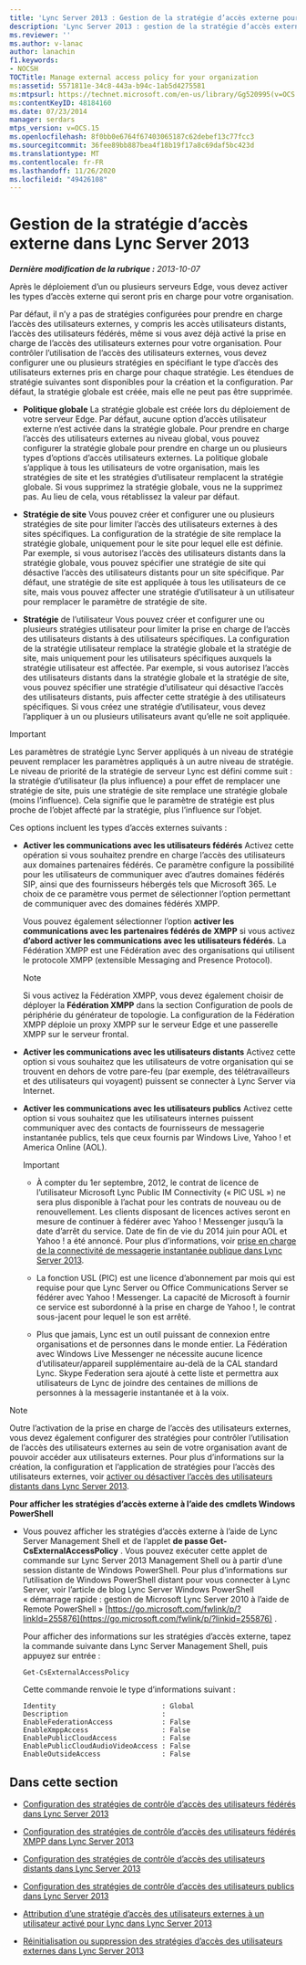 ```yaml
---
title: 'Lync Server 2013 : Gestion de la stratégie d’accès externe pour l’organisation'
description: 'Lync Server 2013 : gestion de la stratégie d’accès externe pour votre organisation.'
ms.reviewer: ''
ms.author: v-lanac
author: lanachin
f1.keywords:
- NOCSH
TOCTitle: Manage external access policy for your organization
ms:assetid: 5571811e-34c8-443a-b94c-1ab5d4275581
ms:mtpsurl: https://technet.microsoft.com/en-us/library/Gg520995(v=OCS.15)
ms:contentKeyID: 48184160
ms.date: 07/23/2014
manager: serdars
mtps_version: v=OCS.15
ms.openlocfilehash: 8f0bb0e6764f67403065187c62debef13c77fcc3
ms.sourcegitcommit: 36fee89bb887bea4f18b19f17a8c69daf5bc423d
ms.translationtype: MT
ms.contentlocale: fr-FR
ms.lasthandoff: 11/26/2020
ms.locfileid: "49426108"
---
```

# <a name="manage-external-access-policy-in-lync-server-2013"></a>Gestion de la stratégie d’accès externe dans Lync Server 2013

<div data-xmlns="http://www.w3.org/1999/xhtml">

<div class="topic" data-xmlns="http://www.w3.org/1999/xhtml" data-msxsl="urn:schemas-microsoft-com:xslt" data-cs="https://msdn.microsoft.com/">

<div data-asp="https://msdn2.microsoft.com/asp">



</div>

<div id="mainSection">

<div id="mainBody">

<span> </span>

_**Dernière modification de la rubrique :** 2013-10-07_

Après le déploiement d’un ou plusieurs serveurs Edge, vous devez activer les types d’accès externe qui seront pris en charge pour votre organisation.

Par défaut, il n’y a pas de stratégies configurées pour prendre en charge l’accès des utilisateurs externes, y compris les accès utilisateurs distants, l’accès des utilisateurs fédérés, même si vous avez déjà activé la prise en charge de l’accès des utilisateurs externes pour votre organisation. Pour contrôler l’utilisation de l’accès des utilisateurs externes, vous devez configurer une ou plusieurs stratégies en spécifiant le type d’accès des utilisateurs externes pris en charge pour chaque stratégie. Les étendues de stratégie suivantes sont disponibles pour la création et la configuration. Par défaut, la stratégie globale est créée, mais elle ne peut pas être supprimée.

  - **Politique globale**   La stratégie globale est créée lors du déploiement de votre serveur Edge. Par défaut, aucune option d’accès utilisateur externe n’est activée dans la stratégie globale. Pour prendre en charge l’accès des utilisateurs externes au niveau global, vous pouvez configurer la stratégie globale pour prendre en charge un ou plusieurs types d’options d’accès utilisateurs externes. La politique globale s’applique à tous les utilisateurs de votre organisation, mais les stratégies de site et les stratégies d’utilisateur remplacent la stratégie globale. Si vous supprimez la stratégie globale, vous ne la supprimez pas. Au lieu de cela, vous rétablissez la valeur par défaut.

  - **Stratégie de site**   Vous pouvez créer et configurer une ou plusieurs stratégies de site pour limiter l’accès des utilisateurs externes à des sites spécifiques. La configuration de la stratégie de site remplace la stratégie globale, uniquement pour le site pour lequel elle est définie. Par exemple, si vous autorisez l’accès des utilisateurs distants dans la stratégie globale, vous pouvez spécifier une stratégie de site qui désactive l’accès des utilisateurs distants pour un site spécifique. Par défaut, une stratégie de site est appliquée à tous les utilisateurs de ce site, mais vous pouvez affecter une stratégie d’utilisateur à un utilisateur pour remplacer le paramètre de stratégie de site.

  - **Stratégie**   de l’utilisateur   Vous pouvez créer et configurer une ou plusieurs stratégies utilisateur pour limiter la prise en charge de l’accès des utilisateurs distants à des utilisateurs spécifiques. La configuration de la stratégie utilisateur remplace la stratégie globale et la stratégie de site, mais uniquement pour les utilisateurs spécifiques auxquels la stratégie utilisateur est affectée. Par exemple, si vous autorisez l’accès des utilisateurs distants dans la stratégie globale et la stratégie de site, vous pouvez spécifier une stratégie d’utilisateur qui désactive l’accès des utilisateurs distants, puis affecter cette stratégie à des utilisateurs spécifiques. Si vous créez une stratégie d’utilisateur, vous devez l’appliquer à un ou plusieurs utilisateurs avant qu’elle ne soit appliquée.

<div>


> [!IMPORTANT]  
> Les paramètres de stratégie Lync Server appliqués à un niveau de stratégie peuvent remplacer les paramètres appliqués à un autre niveau de stratégie. Le niveau de priorité de la stratégie de serveur Lync est défini comme suit : la stratégie d’utilisateur (la plus influence) a pour effet de remplacer une stratégie de site, puis une stratégie de site remplace une stratégie globale (moins l’influence). Cela signifie que le paramètre de stratégie est plus proche de l’objet affecté par la stratégie, plus l’influence sur l’objet.



</div>

Ces options incluent les types d’accès externes suivants :

  - **Activer les communications avec les utilisateurs fédérés**   Activez cette opération si vous souhaitez prendre en charge l’accès des utilisateurs aux domaines partenaires fédérés. Ce paramètre configure la possibilité pour les utilisateurs de communiquer avec d’autres domaines fédérés SIP, ainsi que des fournisseurs hébergés tels que Microsoft 365. Le choix de ce paramètre vous permet de sélectionner l’option permettant de communiquer avec des domaines fédérés XMPP.
    
    Vous pouvez également sélectionner l’option **activer les communications avec les partenaires fédérés de XMPP** si vous activez **d’abord activer les communications avec les utilisateurs fédérés**. La Fédération XMPP est une Fédération avec des organisations qui utilisent le protocole XMPP (extensible Messaging and Presence Protocol).
    
    <div>
    

    > [!NOTE]  
    > Si vous activez la Fédération XMPP, vous devez également choisir de déployer la <STRONG>Fédération XMPP</STRONG> dans la section Configuration de pools de périphérie du générateur de topologie. La configuration de la Fédération XMPP déploie un proxy XMPP sur le serveur Edge et une passerelle XMPP sur le serveur frontal.

    
    </div>

  - **Activer les communications avec les utilisateurs distants**   Activez cette option si vous souhaitez que les utilisateurs de votre organisation qui se trouvent en dehors de votre pare-feu (par exemple, des télétravailleurs et des utilisateurs qui voyagent) puissent se connecter à Lync Server via Internet.

  - **Activer les communications avec les utilisateurs publics**   Activez cette option si vous souhaitez que les utilisateurs internes puissent communiquer avec des contacts de fournisseurs de messagerie instantanée publics, tels que ceux fournis par Windows Live, Yahoo \! et America Online (AOL).
    
    <div>
    

    > [!IMPORTANT]  
    > <UL>
    > <LI>
    > <P>À compter du 1er septembre, 2012, le contrat de licence de l’utilisateur Microsoft Lync Public IM Connectivity (« PIC USL ») ne sera plus disponible à l’achat pour les contrats de nouveau ou de renouvellement. Les clients disposant de licences actives seront en mesure de continuer à fédérer avec Yahoo ! Messenger jusqu’à la date d’arrêt du service. Date de fin de vie du 2014 juin pour AOL et Yahoo ! a été annoncé. Pour plus d’informations, voir <A href="lync-server-2013-support-for-public-instant-messenger-connectivity.md">prise en charge de la connectivité de messagerie instantanée publique dans Lync Server 2013</A>.</P>
    > <LI>
    > <P>La fonction USL (PIC) est une licence d’abonnement par mois qui est requise pour que Lync Server ou Office Communications Server se fédérer avec Yahoo ! Messenger. La capacité de Microsoft à fournir ce service est subordonné à la prise en charge de Yahoo !, le contrat sous-jacent pour lequel le son est arrêté.</P>
    > <LI>
    > <P>Plus que jamais, Lync est un outil puissant de connexion entre organisations et de personnes dans le monde entier. La Fédération avec Windows Live Messenger ne nécessite aucune licence d’utilisateur/appareil supplémentaire au-delà de la CAL standard Lync. Skype Federation sera ajouté à cette liste et permettra aux utilisateurs de Lync de joindre des centaines de millions de personnes à la messagerie instantanée et à la voix.</P></LI></UL>

    
    </div>

<div>


> [!NOTE]  
> Outre l’activation de la prise en charge de l’accès des utilisateurs externes, vous devez également configurer des stratégies pour contrôler l’utilisation de l’accès des utilisateurs externes au sein de votre organisation avant de pouvoir accéder aux utilisateurs externes. Pour plus d’informations sur la création, la configuration et l’application de stratégies pour l’accès des utilisateurs externes, voir <A href="lync-server-2013-enable-or-disable-remote-user-access.md">activer ou désactiver l’accès des utilisateurs distants dans Lync Server 2013</A>.



</div>

**Pour afficher les stratégies d’accès externe à l’aide des cmdlets Windows PowerShell**

  - Vous pouvez afficher les stratégies d’accès externe à l’aide de Lync Server Management Shell et de l’applet **de passe Get-CsExternalAccessPolicy** . Vous pouvez exécuter cette applet de commande sur Lync Server 2013 Management Shell ou à partir d’une session distante de Windows PowerShell. Pour plus d’informations sur l’utilisation de Windows PowerShell distant pour vous connecter à Lync Server, voir l’article de blog Lync Server Windows PowerShell « démarrage rapide : gestion de Microsoft Lync Server 2010 à l’aide de Remote PowerShell » [https://go.microsoft.com/fwlink/p/?linkId=255876](https://go.microsoft.com/fwlink/p/?linkid=255876) .
    
    Pour afficher des informations sur les stratégies d’accès externe, tapez la commande suivante dans Lync Server Management Shell, puis appuyez sur entrée :
    
        Get-CsExternalAccessPolicy
    
    Cette commande renvoie le type d’informations suivant :
    
        Identity                          : Global
        Description                       :
        EnableFederationAccess            : False
        EnableXmppAccess                  : False
        EnablePublicCloudAccess           : False
        EnablePublicCloudAudioVideoAccess : False
        EnableOutsideAccess               : False

<div>

## <a name="in-this-section"></a>Dans cette section

  - [Configuration des stratégies de contrôle d’accès des utilisateurs fédérés dans Lync Server 2013](lync-server-2013-configure-policies-to-control-federated-user-access.md)

  - [Configuration des stratégies de contrôle d’accès des utilisateurs fédérés XMPP dans Lync Server 2013](lync-server-2013-configure-policies-to-control-xmpp-federated-user-access.md)

  - [Configuration des stratégies de contrôle d’accès des utilisateurs distants dans Lync Server 2013](lync-server-2013-configure-policies-to-control-remote-user-access.md)

  - [Configuration des stratégies de contrôle d’accès des utilisateurs publics dans Lync Server 2013](lync-server-2013-configure-policies-to-control-public-user-access.md)

  - [Attribution d’une stratégie d’accès des utilisateurs externes à un utilisateur activé pour Lync dans Lync Server 2013](lync-server-2013-assign-an-external-user-access-policy-to-a-lync-enabled-user.md)

  - [Réinitialisation ou suppression des stratégies d’accès des utilisateurs externes dans Lync Server 2013](lync-server-2013-resetting-or-deleting-external-user-access-policies.md)

</div>

</div>

<span> </span>

</div>

</div>

</div>

